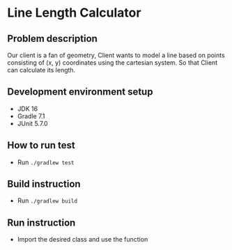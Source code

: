 # Line Length Calculator

## Problem description

Our client is a fan of geometry, Client wants to model a line based on points consisting of (x, y) coordinates using the
cartesian system. So that Client can calculate its length.

## Development environment setup

- JDK 16
- Gradle 7.1
- JUnit 5.7.0

## How to run test

- Run `./gradlew test`

## Build instruction

- Run `./gradlew build`

## Run instruction

- Import the desired class and use the function
